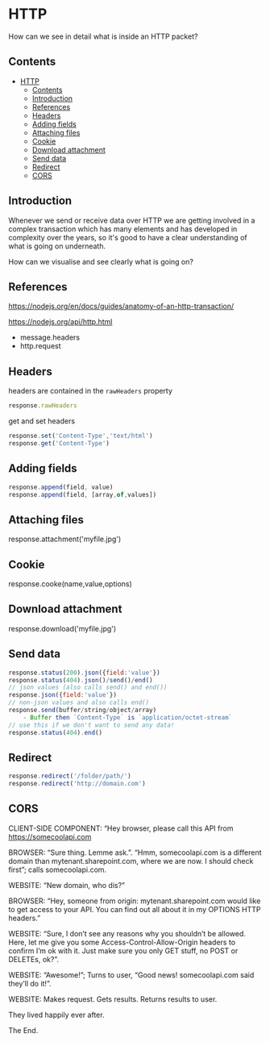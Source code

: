 # HTTP

How can we see in detail what is inside an HTTP packet?

## Contents

- [HTTP](#http)
  - [Contents](#contents)
  - [Introduction](#introduction)
  - [References](#references)
  - [Headers](#headers)
  - [Adding fields](#adding-fields)
  - [Attaching files](#attaching-files)
  - [Cookie](#cookie)
  - [Download attachment](#download-attachment)
  - [Send data](#send-data)
  - [Redirect](#redirect)
  - [CORS](#cors)

## Introduction

Whenever we send or receive data over HTTP we are getting involved in a complex transaction which has many elements and has developed in complexity over the years, so it's good to have a clear understanding of what is going on underneath.

How can we visualise and see clearly what is going on?

## References

https://nodejs.org/en/docs/guides/anatomy-of-an-http-transaction/

https://nodejs.org/api/http.html

- message.headers
- http.request

## Headers

headers are contained in the `rawHeaders` property

```js
response.rawHeaders
```

get and set headers

```js
response.set('Content-Type','text/html')
response.get('Content-Type')
```

## Adding fields

```js
response.append(field, value)
response.append(field, [array,of,values])
```

## Attaching files

response.attachment('myfile.jpg')

## Cookie

response.cooke(name,value,options)

## Download attachment

response.download('myfile.jpg')

## Send data

```js
response.status(200).json({field:'value'})
response.status(404).json()/send()/end()
// json values (also calls send() and end())
response.json({field:'value'})
// non-json values and also calls end()
response.send(buffer/string/object/array)
    - Buffer then `Content-Type` is `application/octet-stream`
// use this if we don't want to send any data!
response.status(404).end()
```

## Redirect

```js
response.redirect('/folder/path/')
response.redirect('http://domain.com')
```

## CORS

CLIENT-SIDE COMPONENT: “Hey browser, please call this API from https://somecoolapi.com

BROWSER: “Sure thing. Lemme ask.”. “Hmm, somecoolapi.com is a different domain than mytenant.sharepoint.com, where we are now. I should check first”; calls somecoolapi.com.

WEBSITE: “New domain, who dis?”

BROWSER: “Hey, someone from origin: mytenant.sharepoint.com would like to get access to your API. You can find out all about it in my OPTIONS HTTP headers.”

WEBSITE: “Sure, I don’t see any reasons why you shouldn’t be allowed. Here, let me give you some Access-Control-Allow-Origin headers to confirm I’m ok with it. Just make sure you only GET stuff, no POST or DELETEs, ok?”.

WEBSITE: “Awesome!”; Turns to user, “Good news! somecoolapi.com said they’ll do it!”.

WEBSITE: Makes request. Gets results. Returns results to user.

They lived happily ever after.

The End.

